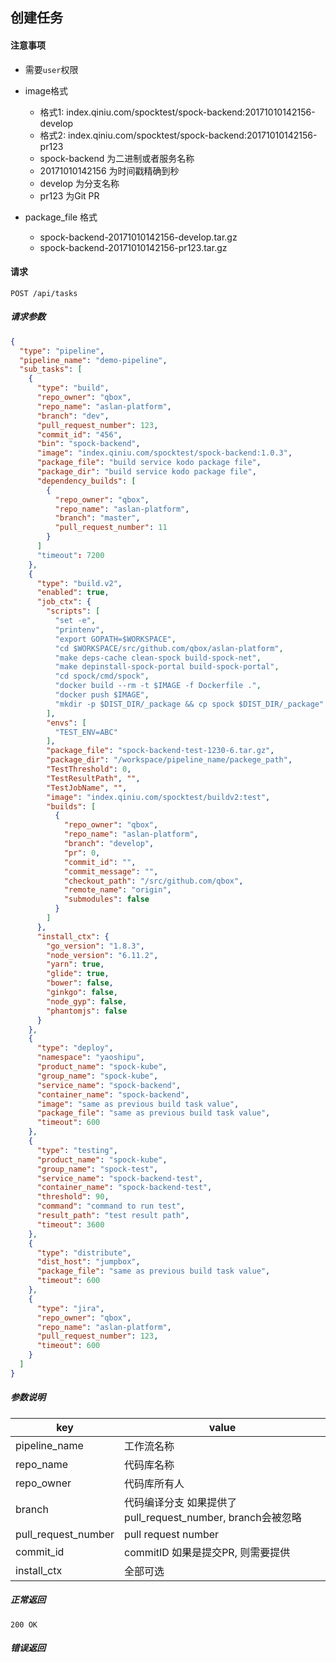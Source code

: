 ## 创建任务

#### 注意事项

- 需要`user`权限
- image格式
  - 格式1: index.qiniu.com/spocktest/spock-backend:20171010142156-develop
  - 格式2: index.qiniu.com/spocktest/spock-backend:20171010142156-pr123
  - spock-backend 为二进制或者服务名称
  - 20171010142156 为时间戳精确到秒
  - develop 为分支名称
  - pr123 为Git PR

- package_file 格式
  - spock-backend-20171010142156-develop.tar.gz
  - spock-backend-20171010142156-pr123.tar.gz

#### 请求

```
POST /api/tasks
```

##### 请求参数

```json
{
  "type": "pipeline",
  "pipeline_name": "demo-pipeline",
  "sub_tasks": [
    {
      "type": "build",
      "repo_owner": "qbox",
      "repo_name": "aslan-platform",
      "branch": "dev",
      "pull_request_number": 123,
      "commit_id": "456",
      "bin": "spock-backend",
      "image": "index.qiniu.com/spocktest/spock-backend:1.0.3",
      "package_file": "build service kodo package file",
      "package_dir": "build service kodo package file",
      "dependency_builds": [
        {
          "repo_owner": "qbox",
          "repo_name": "aslan-platform",
          "branch": "master",
          "pull_request_number": 11
        }
      ]
      "timeout": 7200
    },
    {
      "type": "build.v2",
      "enabled": true,
      "job_ctx": {
        "scripts": [
          "set -e",
          "printenv",
          "export GOPATH=$WORKSPACE",
          "cd $WORKSPACE/src/github.com/qbox/aslan-platform",
          "make deps-cache clean-spock build-spock-net",
          "make depinstall-spock-portal build-spock-portal",
          "cd spock/cmd/spock",
          "docker build --rm -t $IMAGE -f Dockerfile .",
          "docker push $IMAGE",
          "mkdir -p $DIST_DIR/_package && cp spock $DIST_DIR/_package"
        ],
        "envs": [
          "TEST_ENV=ABC"
        ],
        "package_file": "spock-backend-test-1230-6.tar.gz",
        "package_dir": "/workspace/pipeline_name/packege_path",
        "TestThreshold": 0,
        "TestResultPath", "",
        "TestJobName", "",
        "image": "index.qiniu.com/spocktest/buildv2:test",
        "builds": [
          {
            "repo_owner": "qbox",
            "repo_name": "aslan-platform",
            "branch": "develop",
            "pr": 0,
            "commit_id": "",
            "commit_message": "",
            "checkout_path": "/src/github.com/qbox",
            "remote_name": "origin",
            "submodules": false
          }
        ]
      },
      "install_ctx": {
        "go_version": "1.8.3", 
        "node_version": "6.11.2",
        "yarn": true,
        "glide": true,
        "bower": false,
        "ginkgo": false,
        "node_gyp": false,
        "phantomjs": false
      }
    },    
    {
      "type": "deploy",
      "namespace": "yaoshipu",
      "product_name": "spock-kube",
      "group_name": "spock-kube",
      "service_name": "spock-backend",
      "container_name": "spock-backend",
      "image": "same as previous build task value",
      "package_file": "same as previous build task value",
      "timeout": 600
    },
    {
      "type": "testing",
      "product_name": "spock-kube",
      "group_name": "spock-test",
      "service_name": "spock-backend-test",
      "container_name": "spock-backend-test",
      "threshold": 90,
      "command": "command to run test",
      "result_path": "test result path",
      "timeout": 3600
    },
    {
      "type": "distribute",
      "dist_host": "jumpbox",
      "package_file": "same as previous build task value",
      "timeout": 600
    },
    {
      "type": "jira",
      "repo_owner": "qbox",
      "repo_name": "aslan-platform",
      "pull_request_number": 123,
      "timeout": 600
    }
  ]
}
```

##### 参数说明

|key|value|
|---|---|
|pipeline_name|工作流名称|
|repo_name|代码库名称|
|repo_owner|代码库所有人|
|branch|代码编译分支 如果提供了pull_request_number, branch会被忽略|
|pull_request_number|pull request number|
|commit_id|commitID 如果是提交PR, 则需要提供|
|install_ctx| 全部可选 |

##### 正常返回

```
200 OK
```

##### 错误返回

